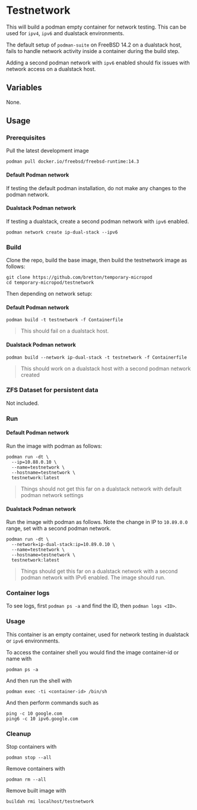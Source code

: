 # Testnetwork

This will build a podman empty container for network testing. This can be used for `ipv4`, `ipv6` and dualstack environments.

The default setup of `podman-suite` on FreeBSD 14.2 on a dualstack host, fails to handle network activity inside a container during the build step.

Adding a second podman network with `ipv6` enabled should fix issues with network access on a dualstack host.

## Variables

None.

## Usage

### Prerequisites

Pull the latest development image

```
podman pull docker.io/freebsd/freebsd-runtime:14.3
```

#### Default Podman network

If testing the default podman installation, do not make any changes to the podman network.

#### Dualstack Podman network

If testing a dualstack, create a second podman network with `ipv6` enabled.

```
podman network create ip-dual-stack --ipv6
```

### Build

Clone the repo, build the base image, then build the testnetwork image as follows:

```
git clone https://github.com/bretton/temporary-micropod
cd temporary-micropod/testnetwork
```

Then depending on network setup:

#### Default Podman network

```
podman build -t testnetwork -f Containerfile
```

> This should fail on a dualstack host.

#### Dualstack Podman network

```
podman build --network ip-dual-stack -t testnetwork -f Containerfile
```

> This should work on a dualstack host with a second podman network created

### ZFS Dataset for persistent data

Not included.

### Run

#### Default Podman network

Run the image with podman as follows:

```
podman run -dt \
  --ip=10.88.0.10 \
  --name=testnetwork \
  --hostname=testnetwork \
  testnetwork:latest
```

> Things should not get this far on a dualstack network with default podman network settings


#### Dualstack Podman network

Run the image with podman as follows. Note the change in IP to `10.89.0.0` range, set with a second podman network.

```
podman run -dt \
  --network=ip-dual-stack:ip=10.89.0.10 \
  --name=testnetwork \
  --hostname=testnetwork \
  testnetwork:latest
```

> Things should get this far on a dualstack network with a second podman network with IPv6 enabled. The image should run.

### Container logs

To see logs, first `podman ps -a` and find the ID, then `podman logs <ID>`.

### Usage

This container is an empty container, used for network testing in dualstack or `ipv6` environments.

To access the container shell you would find the image container-id or name with
```
podman ps -a
```

And then run the shell with
```
podman exec -ti <container-id> /bin/sh
```

And then perform commands such as
```
ping -c 10 google.com
ping6 -c 10 ipv6.google.com
```

### Cleanup

Stop containers with

```
podman stop --all
```

Remove containers with

```
podman rm --all
```

Remove built image with

```
buildah rmi localhost/testnetwork
```

